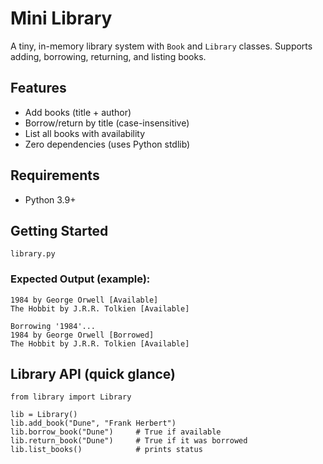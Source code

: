# Mini Library

A tiny, in-memory library system with `Book` and `Library` classes. Supports adding, borrowing, returning, and listing books.

## Features
- Add books (title + author)
- Borrow/return by title (case-insensitive)
- List all books with availability
- Zero dependencies (uses Python stdlib)

## Requirements
- Python 3.9+

## Getting Started
`library.py`

### Expected Output (example):
```
1984 by George Orwell [Available]
The Hobbit by J.R.R. Tolkien [Available]

Borrowing '1984'...
1984 by George Orwell [Borrowed]
The Hobbit by J.R.R. Tolkien [Available]

```

## Library API (quick glance)

```
from library import Library

lib = Library()
lib.add_book("Dune", "Frank Herbert")
lib.borrow_book("Dune")     # True if available
lib.return_book("Dune")     # True if it was borrowed
lib.list_books()            # prints status
```
